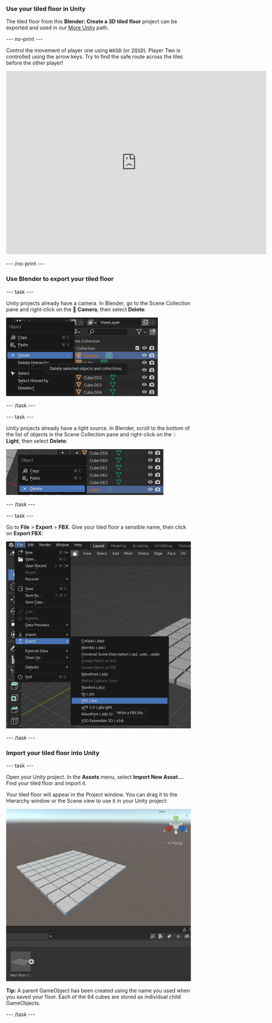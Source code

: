 ### Use your tiled floor in Unity

The tiled floor from this **Blender: Create a 3D tiled floor** project can be exported and used in our [More Unity](https://projects.raspberrypi.org/en/pathways/more-unity) path.

--- no-print ---

Control the movement of player one using <kbd>WASD</kbd> (or <kbd>ZQSD</kbd>). Player Two is controlled using the arrow keys. Try to find the safe route across the tiles before the other player!  

<iframe allowtransparency="true" width="710" height="500" scrolling = "no" src="https://raspberrypilearning.github.io/unity-webgl/DontFallThrough" frameborder="0"></iframe>

--- /no-print ---

### Use Blender to export your tiled floor

--- task ---

Unity projects already have a camera. In Blender, go to the Scene Collection pane and right-click on the 🎥 **Camera**, then select **Delete**: 

![The Camera is highlighted in the Scene Collection pane. The Camera has been right-clicked to open a new menu. In this menu, 'Delete' is highlighted.](images/delete-camera.png)

--- /task ---

--- task ---

Unity projects already have a light source. In Blender, scroll to the bottom of the list of objects in the Scene Collection pane and right-click on the 💡 **Light**, then select **Delete**:

![The Light is highlighted in the Scene Collection pane. The Light has been right-clicked to open a new menu. In this menu, 'Delete' is highlighted.](images/delete-light.png)

--- /task ---

--- task ---

Go to **File** > **Export** > **FBX**. Give your tiled floor a sensible name, then click on **Export FBX**:

![The File menu open in the top left-hand corner of the editor, with 'Export' then 'FBX' highlighted.](images/export-fbx.png)

--- /task ---

### Import your tiled floor into Unity

--- task ---

Open your Unity project. In the **Assets** menu, select **Import New Asset...**. Find your tiled floor and import it.

Your tiled floor will appear in the Project window. You can drag it to the Hierarchy window or the Scene view to use it in your Unity project:

![A screenshot of the Unity Editor with the tiled floor asset shown in the Project window at the bottom of the Unity Editor, and the tiled floor group of GameObjects in the Scene view above it.](images/unity-floor.png)

**Tip:** A parent GameObject has been created using the name you used when you saved your floor. Each of the 64 cubes are stored as individual child GameObjects.

--- /task ---